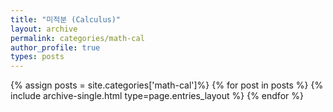 ```yaml
---
title: "미적분 (Calculus)"
layout: archive
permalink: categories/math-cal
author_profile: true
types: posts
---
```


{% assign posts = site.categories['math-cal']%}
{% for post in posts %}
  {% include archive-single.html type=page.entries_layout %}
{% endfor %}
